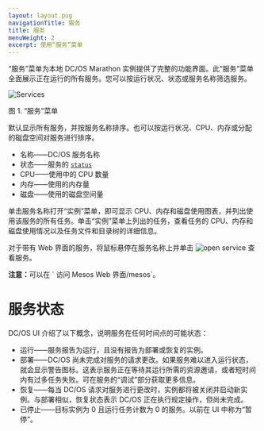 ```yaml
---
layout: layout.pug
navigationTitle: 服务
title: 服务
menuWeight: 2
excerpt: 使用“服务”菜单
---
```


“服务”菜单为本地 DC/OS Marathon 实例提供了完整的功能界面。此“服务”菜单全面展示正在运行的所有服务。您可以按运行状况、状态或服务名称筛选服务。

![Services](/mesosphere/dcos/cn/1.11/img/services-ee.png)

图 1. “服务”菜单

默认显示所有服务，并按服务名称排序。也可以按运行状况、CPU、内存或分配的磁盘空间对服务进行排序。

- 名称——DC/OS 服务名称
- 状态——服务的 [`status`](#service-status)
- CPU——使用中的 CPU 数量
- 内存——使用的内存量
- 磁盘——使用的磁盘空间量

单击服务名称打开“实例”菜单，即可显示 CPU、内存和磁盘使用图表，并列出使用该服务的所有任务。单击“实例”菜单上列出的任务，查看任务的 CPU、内存和磁盘使用情况以及任务文件和目录树的详细信息。

对于带有 Web 界面的服务，将鼠标悬停在服务名称上并单击 ![open service](/mesosphere/dcos/cn/1.11/img/open-service.png) 查看服务。

<p class="message--note"><strong>注意：</strong>可以在 ` 访问 Mesos Web 界面<hostname>/mesos`。</p>

# 服务状态

DC/OS UI 介绍了以下概念，说明服务在任何时间点的可能状态：

- 运行——服务报告为运行，且没有报告为部署或恢复的实例。
- 部署——DC/OS 尚未完成对服务的请求更改。如果服务难以进入运行状态，就会显示警告图标。这表示服务正在等待其运行所需的资源邀请，或者短时间内有过多任务失败。可在服务的“调试”部分获取更多信息。
- 恢复——每当 DC/OS 请求对服务进行更改时，实例都将被关闭并启动新实例。与部署相似，恢复状态表示 DC/OS 正在执行规定操作，但尚未完成。
- 已停止——目标实例为 0 且运行任务计数为 0 的服务。以前在 UI 中称为“暂停”。
